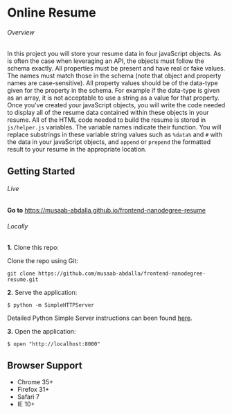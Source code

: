 # Online Resume

###### Overview

In this project you will store your resume data in four javaScript objects. As is often the case when leveraging an API, the objects must follow the schema exactly. All properties must be present and have real or fake values. The names must match those in the schema (note that object and property names are case-sensitive). All property values should be of the data-type given for the property in the schema. For example if the data-type is given as an array, it is not acceptable to use a string as a value for that property. Once you've created your javaScript objects, you will write the code needed to display all of the resume data contained within these objects in your resume. All of the HTML code needed to build the resume is stored in `js/helper.js` variables. The variable names indicate their function. You will replace substrings in these variable string values such as `%data%` and `#` with the data in your javaScript objects, and `append` or `prepend` the formatted result to your resume in the appropriate location. <br/>

## Getting Started

###### Live
**Go to** https://musaab-abdalla.github.io/frontend-nanodegree-resume

###### Locally

**1.** Clone this repo:

Clone the repo using Git:

```
git clone https://github.com/musaab-abdalla/frontend-nanodegree-resume.git
```

**2.** Serve the application:

```
$ python -m SimpleHTTPServer
```

Detailed Python Simple Server instructions can been found [here](https://docs.python.org/2/library/basehttpserver.html).

**3.** Open the application:

```
$ open "http://localhost:8000"
```

Browser Support
------------------
* Chrome 35+
* Firefox 31+
* Safari 7
* IE 10+
